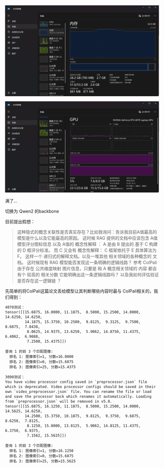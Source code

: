 ![image-20250708142240800](note.assets/image-20250708142240800.png)

![image-20250708142257400](note.assets/image-20250708142257400.png)

满了...





切换为 Qwen2 的backbone

目前提出假想：

>   这种隐式的概念关联性是否真实存在？比如我询问：告诉我目前A值最高的模型是什么以及它能最高的原因。 这时候 RAG 提供的文档中应该包含 A值 模型评分图标信息 以及 A值的 概念性解释 ： A 是由 B 提出的 基于 C 构建的 D 框评分标准。 而 C 又会有 概念性解释： C 框架依托于 E 具体算法为 F。 这样一个 递归式的解释文档。以及一堆其他 相关领域的各种概念的 文档。 这时候现有 RAG 模型能否发现这一条明确的逻辑线路？ 参考 ColPali 由于存在 公共维度映射 图片信息，只要是 和 A 概念相关领域的 内容 都会有个 较高的 相关分数 它能明确出这一条逻辑线路吗？ 以及我如何评估验证是否存在这一逻辑链 ？

先简单的将ColPali这篇论文丢给模型让其判断哪些内容时最与 ColPali相关的，我们得到：

```
4070测试：
tensor([[15.6875, 16.0000, 11.1875,  8.5000, 15.2500, 14.0000, 14.6250, 14.6250,
         14.1875, 15.3750, 10.2500,  9.8125,  9.3125,  9.7500,  8.6875,  7.8438,
          8.0625, 14.9375, 13.6250,  5.9062, 14.8750, 11.4375,  6.4062,  6.9688,
          7.2500, 15.4375]])

查询 1 的前 3 个匹配图像:
  排名 1: 图像索引=1, 分数=16.0000
  排名 2: 图像索引=0, 分数=15.6875
  排名 3: 图像索引=25, 分数=15.4375
  
3090测试：
You have video processor config saved in `preprocessor.json` file which is deprecated. Video processor configs should be saved in their own `video_preprocessor.json` file. You can rename the file or load and save the processor back which renames it automatically. Loading from `preprocessor.json` will be removed in v5.0.
tensor([[15.6875, 16.1250, 11.1875,  8.5000, 15.2500, 14.0000, 14.5625, 14.6250,
         14.2500, 15.3750, 10.1875,  9.8125,  9.3750,  9.6875,  8.6250,  7.8125,
          8.1250, 15.0000, 13.8125,  5.9062, 14.8125, 11.4375,  6.3750,  6.9375,
          7.1562, 15.5625]])

查询 1 的前 3 个匹配图像:
  排名 1: 图像索引=1, 分数=16.1250
  排名 2: 图像索引=0, 分数=15.6875
  排名 3: 图像索引=25, 分数=15.5625
```

